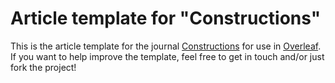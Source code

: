 # Article template for "Constructions"

This is the article template for the journal [Constructions](constructions.journals.hhu.de/) for use in [Overleaf](https://www.overleaf.com/read/gvfsdkhrcsjg). If you want to help improve the template, feel free to get in touch and/or just fork the project!